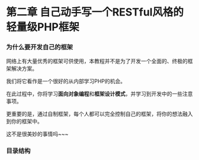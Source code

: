 # 第二章 自己动手写一个RESTful风格的轻量级PHP框架

### 为什么要开发自己的框架

网络上有大量优秀的框架可供使用，本教程并不是为了开发一个全面的、终极的框架解决方案。

我们将它看作是一个很好的从内部学习PHP的机会。

在此过程中，你将学习**面向对象编程**和**框架设计模式**，并学习到开发中的一些注意事项。

更重要的是，通过自制框架，每个人都可以完全控制自己的框架，将你的想法融入到你的框架中。

这不是很美妙的事情吗~~~

### 目录结构

